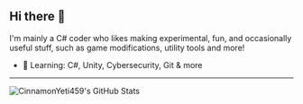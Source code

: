 ## Hi there 👋

I'm mainly a C# coder who likes making experimental, fun, and occasionally useful stuff, such as game modifications, utility tools and more!

- 🌱 Learning: C#, Unity, Cybersecurity, Git & more

---

![CinnamonYeti459's GitHub Stats](https://github-readme-stats.vercel.app/api?username=CinnamonYeti459&show_icons=true&theme=tokyonight)
